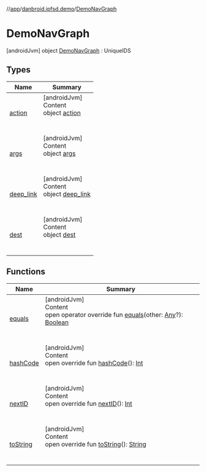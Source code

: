 //[app](../../index.md)/[danbroid.ipfsd.demo](../index.md)/[DemoNavGraph](index.md)



# DemoNavGraph  
 [androidJvm] object [DemoNavGraph](index.md) : UniqueIDS   


## Types  
  
|  Name|  Summary| 
|---|---|
| [action](action/index.md)| [androidJvm]  <br>Content  <br>object [action](action/index.md)  <br><br><br>
| [args](args/index.md)| [androidJvm]  <br>Content  <br>object [args](args/index.md)  <br><br><br>
| [deep_link](deep_link/index.md)| [androidJvm]  <br>Content  <br>object [deep_link](deep_link/index.md)  <br><br><br>
| [dest](dest/index.md)| [androidJvm]  <br>Content  <br>object [dest](dest/index.md)  <br><br><br>


## Functions  
  
|  Name|  Summary| 
|---|---|
| [equals](../../danbroid.ipfsd.demo.ui.www/-nested-scroll-web-view/index.md#kotlin/Any/equals/#kotlin.Any?/PointingToDeclaration/)| [androidJvm]  <br>Content  <br>open operator override fun [equals](../../danbroid.ipfsd.demo.ui.www/-nested-scroll-web-view/index.md#kotlin/Any/equals/#kotlin.Any?/PointingToDeclaration/)(other: [Any](https://kotlinlang.org/api/latest/jvm/stdlib/kotlin/-any/index.html)?): [Boolean](https://kotlinlang.org/api/latest/jvm/stdlib/kotlin/-boolean/index.html)  <br><br><br>
| [hashCode](../../danbroid.ipfsd.demo.ui.www/-nested-scroll-web-view/index.md#kotlin/Any/hashCode/#/PointingToDeclaration/)| [androidJvm]  <br>Content  <br>open override fun [hashCode](../../danbroid.ipfsd.demo.ui.www/-nested-scroll-web-view/index.md#kotlin/Any/hashCode/#/PointingToDeclaration/)(): [Int](https://kotlinlang.org/api/latest/jvm/stdlib/kotlin/-int/index.html)  <br><br><br>
| [nextID](index.md#danbroid.util.menu.navigation/UniqueIDS/nextID/#/PointingToDeclaration/)| [androidJvm]  <br>Content  <br>open override fun [nextID](index.md#danbroid.util.menu.navigation/UniqueIDS/nextID/#/PointingToDeclaration/)(): [Int](https://kotlinlang.org/api/latest/jvm/stdlib/kotlin/-int/index.html)  <br><br><br>
| [toString](../../danbroid.ipfsd.demo.ui.www/-browser-fragment/-web-client/index.md#kotlin/Any/toString/#/PointingToDeclaration/)| [androidJvm]  <br>Content  <br>open override fun [toString](../../danbroid.ipfsd.demo.ui.www/-browser-fragment/-web-client/index.md#kotlin/Any/toString/#/PointingToDeclaration/)(): [String](https://kotlinlang.org/api/latest/jvm/stdlib/kotlin/-string/index.html)  <br><br><br>

